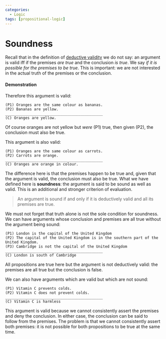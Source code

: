 ```yaml
---
categories:
  - Logic
tags: [propositional-logic]
---
```


# Soundness

Recall that in the definition of
[deductive validity](/Logic/General_concepts/Validity_and_entailment.md#validity)
we do not say: an argument is valid iff if the premises _are true_ and the
conclusion _is true_. We say _if it is possible for the premises to be true_.
This is important: we are not interested in the actual truth of the premises or
the conclusion.

#### Demonstration

Therefore this argument is valid:

```
(P1) Oranges are the same colour as bananas.
(P2) Bananas are yellow.
____________________________________________
(C) Oranges are yellow.
```

Of course oranges are not yellow but _were_ (P1) true, then given (P2), the
conclusion must also be true.

This argument is also valid:

```
(P1) Oranges are the same colour as carrots.
(P2) Carrots are orange.
____________________________________________
(C) Oranges are orange in colour.
```

The difference here is that the premises happen to be true and, given that the
argument is valid, the conclusion must also be true. What we have defined here
is **soundness**: the argument is said to be sound as well as valid. This is an
additional and stronger criterion of evaluation.

> An argument is sound if and only if it is deductively valid and all its
> premises are true.

We must not forget that truth alone is not the sole condition for soundness. We
can have arguments whose conclusion and premises are all true without the
argument being sound:

```
(P1) London is the capital of the United Kingdom
(P2) The capital of the United Kingdom is in the southern part of the United Kingdom.
(P3) Cambridge is not the capital of the United Kingdom
____________________________________________
(C) London is south of Cambridge
```

All propositions are true here but the argument is not deductively valid: the
premises are all true but the conclusion is false.

We can also have arguments which are valid but which are not sound:

```
(P1) Vitamin C prevents colds.
(P2) Vitamin C does not prevent colds.
____________________________________________
(C) Vitamin C is harmless
```

This argument is valid because we cannot consistently assert the premises and
deny the conclusion. In either case, the conclusion can be said to follow from
the premises. The problem is that we cannot consistently assert both premises:
it is not possible for both propositions to be true at the same time.
